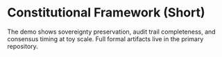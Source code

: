 # Constitutional Framework (Short)
The demo shows sovereignty preservation, audit trail completeness, and consensus timing at toy scale. Full formal artifacts live in the primary repository.
